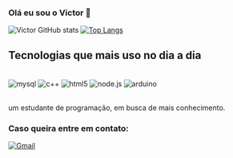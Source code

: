 ### Olá eu sou o Victor 🚬

![Victor GitHub stats](https://github-readme-stats.vercel.app/api?username=vlgkkkjsj&theme=dark&show_icons=true)
[![Top Langs](https://github-readme-stats.vercel.app/api/top-langs/?username=vlgkkkjsj&layout=compact&langs_count=16&theme=dark)](https://github.com/vlgkkkjsj/github-readme-stats)

## Tecnologias que mais uso no dia a dia

<div style="display: inline_block"><br/>
<img  align="center" alt="mysql" src="https://img.shields.io/badge/MySQL-005C84?style=for-the-badge&logo=mysql&logoColor=white"/>
<img  align="center" alt="c++" src="https://img.shields.io/badge/C%2B%2B-00599C?style=for-the-badge&logo=c%2B%2B&logoColor=white"/>
<img  align="center" alt="html5" src="https://img.shields.io/badge/HTML5-E34F26?style=for-the-badge&logo=html5&logoColor=white"/>
<img  align="center" alt="node.js" src="https://img.shields.io/badge/Node.js-43853D?style=for-the-badge&logo=node.js&logoColor=white"/>
<img align="center" alt="arduino" src="https://img.shields.io/badge/Arduino-00979D?style=for-the-badge&logo=Arduino&logoColor=white"/>
</div><br/>

um estudante de programação, em busca de mais conhecimento.

### Caso queira entre em contato: 
[![Gmail](https://img.shields.io/badge/Gmail-D14836?style=for-the-badge&logo=gmail&logoColor=white)](https://vic.vl674@gmail.com)


